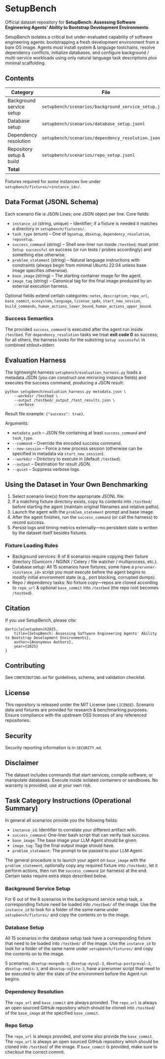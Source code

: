 # SetupBench

Official dataset repository for **SetupBench: Assessing Software Engineering Agents' Ability to Bootstrap Development Environments**.

SetupBench isolates a critical but under-evaluated capability of software engineering agents: bootstrapping a fresh development environment from a bare OS image. Agents must install system & language toolchains, resolve dependency conflicts, initialize databases, and configure background / multi-service workloads using only natural language task descriptions plus minimal scaffolding.

## Contents

| Category | File | Instances |
|----------|------|-----------|
| Background service setup | `setupbench/scenarios/background_service_setup.jsonl` | 8 |
| Database setup | `setupbench/scenarios/database_setup.jsonl` | 15 |
| Dependency resolution | `setupbench/scenarios/dependency_resolution.jsonl` | 16 |
| Repository setup & build | `setupbench/scenarios/repo_setup.jsonl` | 54 |
| **Total** | | **93** |

Fixtures required for some instances live under `setupbench/fixtures/<instance_id>/`.

## Data Format (JSONL Schema)
Each scenario file is JSON Lines; one JSON object per line. Core fields:

* `instance_id` (string, unique) – Identifier; if a fixture is needed it matches a directory in `setupbench/fixtures/`.
* `task_type` (enum) – One of `bgsetup`, `dbsetup`, `dependency_resolution`, `reposetup`.
* `success_command` (string) – Shell one-liner run inside `/testbed`; must print `Setup successful` on success (or run tests / probes accordingly) and something else otherwise.
* `problem_statement` (string) – Natural language instructions with constraints (always begin from minimal Ubuntu 22.04 unless base image specifies otherwise).
* `base_image` (string) – The starting container image for the agent.
* `image_tag` (string) – Canonical tag for the final image produced by an external execution harness.

Optional fields extend certain categories: `notes`, `description`, `repo_url`, `base_commit`, `ecosystem`, `language`, `license_spdx`, `start_new_session`, `build_commands`, `human_actions_lower_bound`, `human_actions_upper_bound`.

### Success Semantics
The provided `success_command` is executed after the agent run inside `/testbed`. For `dependency_resolution` tasks we treat **exit code 0** as success; for all others, the harness looks for the substring `Setup successful` in combined stdout+stderr.

## Evaluation Harness
The lightweight harness `setupbench/evaluation_harness.py` loads a metadata JSON (you can construct one mirroring instance fields) and executes the success command, producing a JSON result:

```
python setupbench/evaluation_harness.py metadata.json \
	--workdir /testbed \
	--output /testbed/_output_/test_results.json \
	--verbose
```

Result file example: `{"success": true}`.

Arguments:
* `metadata_path` – JSON file containing at least `success_command` and `task_type`.
* `--command` – Override the encoded success command.
* `--new-session` – Force a new process session (otherwise can be specified in metadata via `start_new_session`).
* `--workdir` – Directory to execute in (default `/testbed`).
* `--output` – Destination for result JSON.
* `--quiet` – Suppress verbose logs.

## Using the Dataset in Your Own Benchmarking
1. Select scenario line(s) from the appropriate JSONL file.
2. If a matching fixture directory exists, copy its contents into `/testbed/` before starting the agent (maintain original filenames and relative paths).
3. Launch the agent with the `problem_statement` prompt and base image.
4. After the agent finishes, run the `success_command` (or call the harness) to record success.
5. Persist logs and timing metrics externally—no persistent state is written by the dataset itself besides fixtures.

### Fixture Loading Rules
* Background services: 6 of 8 scenarios require copying their fixture directory (Gunicorn / NGINX / Celery / file watcher / multiprocess, etc.).
* Database setup: All 15 scenarios have fixtures; some have a `prerunner-<instance_id>` script you must execute before the agent begins to modify initial environment state (e.g., port blocking, corrupted dumps).
* Repo / dependency tasks: No fixture copy—repos are cloned according to `repo_url` & optional `base_commit` into `/testbed` (the repo root becomes `/testbed`).

## Citation
If you use SetupBench, please cite:

```
@article{setupbench2025,
	title={SetupBench: Assessing Software Engineering Agents' Ability to Bootstrap Development Environments},
	author={Anonymous Authors},
	year={2025}
}
```

## Contributing
See `CONTRIBUTING.md` for guidelines, schema, and validation checklist.

## License
This repository is released under the MIT License (see `LICENSE`). Scenario data and fixtures are provided for research & benchmarking purposes. Ensure compliance with the upstream OSS licenses of any referenced repositories.

## Security
Security reporting information is in `SECURITY.md`.

## Disclaimer
The dataset includes commands that start services, compile software, or manipulate databases. Execute inside isolated containers or sandboxes. No warranty is provided; use at your own risk.

## Task Category Instructions (Operational Summary)

In general all scenarios provide you the following fields:
- `instance_id`: Identifier to correlate your different artifact with.
- `success_command`: One-liner bash script that can verify task success.
- `base_image`: The base image your LLM Agent should be given.
- `image_tag`: Tag the final output image should have.
- `problem_statement`: The prompt to be passed to your LLM Agent.

The general procedure is to launch your agent on `base_image` with the `problem_statement`, optionally copy any required fixture into `/testbed/`, let it perform actions, then run the `success_command` (or harness) at the end.
Certain tasks require extra steps described below.

### Background Service Setup

For 6 out of the 8 scenarios in the background service setup task, a corresponding fixture need be loaded into `/testbed/` of the image.
Use the `instance_id` to look for a folder of the same name under `setupbench/fixtures/` and copy the contents on to the image.

### Database Setup

All 15 scenarios in the database setup task have a corresponding fixture that need to be loaded into `/testbed/` of the image.
Use the `instance_id` to look for a folder of the same name under `setupbench/fixtures/` and copy the contents on to the image.

5 scenarios, `dbsetup-mongodb-3`, `dbsetup-mysql-3`, `dbsetup-postgresql-3`, `dbsetup-redis-3`, and `dbsetup-sqlite-3`, have a prerunner script that need to be executed to alter the state of the environment before the Agent run begins.

### Dependency Resolution

The `repo_url` and `base_commit` are always provided. The `repo_url` is always an open sourced GitHub repository which should be cloned into `/testbed`/ of the `base_image` at the specified `base_commit`.

### Repo Setup

The `repo_url` is always provided, and some also provide the `base_commit`. The `repo_url` is always an open sourced GitHub repository which should be cloned into `/testbed`/ of the image.
If `base_commit` is provided, make sure to checkout the correct commit.
